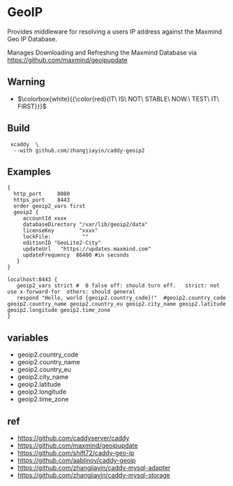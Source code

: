 # GeoIP

Provides middleware for resolving a users IP address against the Maxmind Geo IP Database.

Manages Downloading and Refreshing the Maxmind Database via https://github.com/maxmind/geoipupdate


## Warning 

 - $\colorbox{white}{{\color{red}{IT\ IS\ NOT\ STABLE\ NOW.\ TEST\ IT\ FIRST}}}$

 
## Build

```
 xcaddy  \
  --with github.com/zhangjiayin/caddy-geoip2
```

## Examples

```
{
  http_port     8080
  https_port    8443
  order geoip2_vars first
  geoip2 {
     accountId xxxx
     databaseDirectory "/var/lib/geoip2/data"
     licenseKey        "xxxx"
     lockFile:          ""
     editionID "GeoLite2-City"
     updateUrl   "https://updates.maxmind.com"
     updateFrequency  86400 #in seconds
   }
}

localhost:8443 {
   geoip2_vars strict #  0 false off: should turn off.   strict: not use x-forward-for  others: should general
   respond "Hello, world {geoip2.country_code}!"  #geoip2.country_code  geoip2.country_name geoip2.country_eu geoip2.city_name geoip2.latitude geoip2.longitude geoip2.time_zone
}

```

## variables
 - geoip2.country_code  
 - geoip2.country_name 
 - geoip2.country_eu 
 - geoip2.city_name 
 - geoip2.latitude 
 - geoip2.longitude 
 - geoip2.time_zone




## ref

 - https://github.com/caddyserver/caddy
 - https://github.com/maxmind/geoipupdate
 - https://github.com/shift72/caddy-geo-ip
 - https://github.com/aablinov/caddy-geoip
 - https://github.com/zhangjiayin/caddy-mysql-adapter
 - https://github.com/zhangjiayin/caddy-mysql-storage
